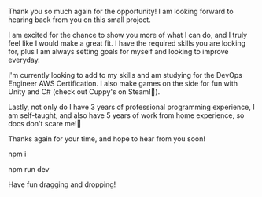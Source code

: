 Thank you so much again for the opportunity! I am looking forward to hearing back from you on this small project.

I am excited for the chance to show you more of what I can do, and I truly feel like I would make a great fit. I have the required skills you are looking for, plus I am always setting goals for myself and looking to improve everyday.

I'm currently looking to add to my skills and am studying for the DevOps Engineer AWS Certification. I also make games on the side for fun with Unity and C# (check out Cuppy's on Steam!🍦).

Lastly, not only do I have 3 years of professional programming experience, I am self-taught, and also have 5 years of work from home experience, so docs don't scare me!💪

Thanks again for your time, and hope to hear from you soon!

npm i

npm run dev

Have fun dragging and dropping!
